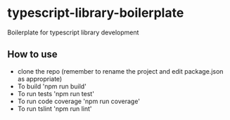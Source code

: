 # typescript-library-boilerplate
Boilerplate for typescript library development

## How to use
+ clone the repo (remember to rename the project and edit package.json as appropriate)
+ To build 'npm run build'
+ To run tests 'npm run test'
+ To run code coverage 'npm run coverage'
+ To run tslint 'npm run lint'
